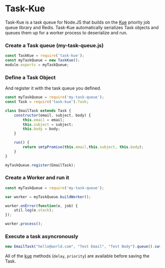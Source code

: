 # Task-Kue

Task-Kue is a task queue for Node.JS that builds on the [Kue](https://github.com/Automattic/kue) priority job queue library and Redis. Task-Kue automatically serializes Task objects and queues them up for a worker process to deserialize and run.

### Create a Task queue (my-task-queue.js)
```javascript
const TaskKue = require('task-kue');
const myTaskQueue = new TaskKue();
module.exports = myTaskQueue;
```

### Define a Task Object
And register it with the task queue you defined.
```javascript
const myTaskQueue = require('my-task-queue');
const Task = require('task-kue').Task;

class EmailTask extends Task {
    constructor(email, subject, body) {
        this.email = email;
        this.subject = subject;
        this.body = body;
    }

    run() {
        return smtpPromise(this.email,this.subject, this.body);
    }
}

myTaskQueue.register(EmailTask);
```

### Create a Worker and run it
```javascript
const myTaskQueue = require('my-task-queue');

var worker = myTaskQueue.buildWorker();

worker.onError(function(e, job) {
	util.log(e.stack);
});

worker.process();
```

### Execute a task asyncronously
```javascript
new EmailTask("hello@world.com", "Test Email", "Test Body").queue().save();
```
All of the [kue](https://github.com/Automattic/kue) methods (`delay`, `priority`) are available before saving the Task.
